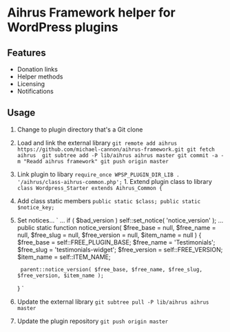 # Aihrus Framework helper for WordPress plugins

## Features

* Donation links
* Helper methods
* Licensing
* Notifications

## Usage

1. Change to plugin directory that's a Git clone
1. Load and link the external library
	`
	git remote add aihrus https://github.com/michael-cannon/aihrus-framework.git
	git fetch aihrus 
	git subtree add -P lib/aihrus aihrus master
	git commit -a -m "Readd aihrus framework"
	git push origin master
	`
1. Link plugin to libary
	`
	require_once WPSP_PLUGIN_DIR_LIB . '/aihrus/class-aihrus-common.php';
	` 1. Extend plugin class to library
	`
	class Wordpress_Starter extends Aihrus_Common {
	`
1. Add class static members
	`
	public static $class;
	public static $notice_key;
	`
1. Set notices…
	`
	…
	if ( $bad_version )
		self::set_notice( 'notice_version' );
	…
	public static function notice_version( $free_base = null, $free_name = null, $free_slug = null, $free_version = null, $item_name = null ) {
		$free_base    = self::FREE_PLUGIN_BASE;
		$free_name    = 'Testimonials';
		$free_slug    = 'testimonials-widget';
		$free_version = self::FREE_VERSION;
		$item_name    = self::ITEM_NAME;

		parent::notice_version( $free_base, $free_name, $free_slug, $free_version, $item_name );
	}
	`
1. Update the external library
	`
	git subtree pull -P lib/aihrus aihrus master
	`
1. Update the plugin repository
	`
	git push origin master
	`
